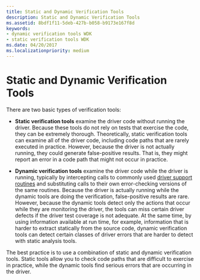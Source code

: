 ```yaml
---
title: Static and Dynamic Verification Tools
description: Static and Dynamic Verification Tools
ms.assetid: 8bdf1f11-5deb-427b-b058-b9173e167f8d
keywords:
- dynamic verification tools WDK
- static verification tools WDK
ms.date: 04/20/2017
ms.localizationpriority: medium
---
```


# Static and Dynamic Verification Tools


There are two basic types of verification tools:

-   **Static verification tools** examine the driver code without running the driver. Because these tools do not rely on tests that exercise the code, they can be extremely thorough. Theoretically, static verification tools can examine all of the driver code, including code paths that are rarely executed in practice. However, because the driver is not actually running, they could generate false-positive results. That is, they might report an error in a code path that might not occur in practice.

-   **Dynamic verification tools** examine the driver code while the driver is running, typically by intercepting calls to commonly used [driver support routines](/windows-hardware/drivers/ddi/index) and substituting calls to their own error-checking versions of the same routines. Because the driver is actually running while the dynamic tools are doing the verification, false-positive results are rare. However, because the dynamic tools detect only the actions that occur while they are monitoring the driver, the tools can miss certain driver defects if the driver test coverage is not adequate. At the same time, by using information available at run time, for example, information that is harder to extract statically from the source code, dynamic verification tools can detect certain classes of driver errors that are harder to detect with static analysis tools.

The best practice is to use a combination of static and dynamic verification tools. Static tools allow you to check code paths that are difficult to exercise in practice, while the dynamic tools find serious errors that are occurring in the driver.

 

